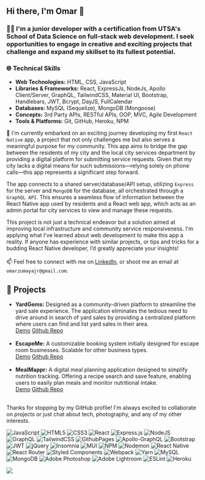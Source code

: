 ## Hi there, I'm Omar 👋
### 👨‍💻 I'm a junior developer with a certification from UTSA's School of Data Science on full-stack web development. I seek opportunities to engage in creative and exciting projects that challenge and expand my skillset to its fullest potential.
### 🌐 Technical Skills
- **Web Technologies:**
HTML,
CSS,
JavaScript
- **Libraries & Frameworks:**
React,
ExpressJs,
NodeJs,
Apollo Client/Server,
GraphQL,
TailwindCSS,
Material UI,
Bootstrap,
Handlebars,
JWT,
Bcrypt,
DayJS,
FullCalendar
- **Databases:** 
MySQL (Sequelize),
MongoDB (Mongoose)
- **Concepts:**
3rd Party APIs,
RESTful APIs,
OOP,
MVC,
Agile Development
- **Tools & Platforms:**
Git,
GitHub,
Heroku,
NPM

🔭 I'm currently embarked on an exciting journey developing my first `React Native` app, a project that not only challenges me but also serves a meaningful purpose for my community. This app aims to bridge the gap between the residents of my city and the local city services department by providing a digital platform for submitting service requests. Given that my city lacks a digital means for such submissions—relying solely on phone calls—this app represents a significant step forward.

The app connects to a shared server/database/API setup, utilizing `Express` for the server and `MongoDB` for the database, all orchestrated through a `GraphQL API`. This ensures a seamless flow of information between the React Native app used by residents and a React web app, which acts as an admin portal for city services to view and manage these requests.

This project is not just a technical endeavor but a solution aimed at improving local infrastructure and community service responsiveness. I'm applying what I've learned about web development to make this app a reality. If anyone has experience with similar projects, or tips and tricks for a budding React Native developer, I’d greatly appreciate your insights!
<br><br> 📫 Feel free to connect with me on [LinkedIn](https://www.linkedin.com/in/omarzumaya), or shoot me an email at `omarzumayajr@gmail.com`.
## 🚀 Projects
- **YardGems:** Designed as a community-driven platform to streamline the yard sale experience. The application eliminates the tedious need to drive around in search of yard sales by providing a centralized platform where users can find and list yard sales in their area. <br>[Demo](https://yardgems-15b0faee737f.herokuapp.com/) [Github Repo](https://github.com/Omar4589/YardGems)
<br><br>
- **EscapeMe:** A customizable booking system initially designed for escape room businesses. Scalable for other business types. <br>[Demo](https://escapeme-62de0a91bfcf.herokuapp.com/) [Github Repo](https://github.com/Omar4589/EscapeMe)
<br><br>
- **MealMappr:** A digital meal planning application designed to simplify nutrition tracking. Offering a recipe search and save feature, enabling users to easily plan meals and monitor nutritional intake. <br>[Demo](https://mealmappr.herokuapp.com/)   [Github Repo](https://github.com/Omar4589/MealMappr)
<br><br>

Thanks for stopping by my GitHub profile! I'm always excited to collaborate on projects or just chat about tech, photography, and any of my other interests.<br>

![JavaScript](https://img.shields.io/badge/javascript-%23323330.svg?style=flat&logo=javascript&logoColor=%23F7DF1E) ![HTML5](https://img.shields.io/badge/html5-%23E34F26.svg?style=flat&logo=html5&logoColor=white) ![CSS3](https://img.shields.io/badge/css3-%231572B6.svg?style=flat&logo=css3&logoColor=white) ![React](https://img.shields.io/badge/react-%2320232a.svg?style=flat&logo=react&logoColor=%2361DAFB) ![Express.js](https://img.shields.io/badge/express.js-%23404d59.svg?style=flat&logo=express&logoColor=%2361DAFB) ![NodeJS](https://img.shields.io/badge/node.js-6DA55F?style=flat&logo=node.js&logoColor=white) ![GraphQL](https://img.shields.io/badge/-GraphQL-E10098?style=flat&logo=graphql&logoColor=white)  ![TailwindCSS](https://img.shields.io/badge/tailwindcss-%2338B2AC.svg?style=flat&logo=tailwind-css&logoColor=white)  ![GithubPages](https://img.shields.io/badge/github%20pages-121013?style=flat&logo=github&logoColor=white) ![Apollo-GraphQL](https://img.shields.io/badge/-ApolloGraphQL-311C87?style=flat&logo=apollo-graphql) ![Bootstrap](https://img.shields.io/badge/bootstrap-%238511FA.svg?style=flat&logo=bootstrap&logoColor=white)  ![JWT](https://img.shields.io/badge/JWT-black?style=flat&logo=JSON%20web%20tokens) ![jQuery](https://img.shields.io/badge/jquery-%230769AD.svg?style=flat&logo=jquery&logoColor=white) ![Insomnia](https://img.shields.io/badge/Insomnia-black?style=flat&logo=insomnia&logoColor=5849BE) ![MUI](https://img.shields.io/badge/MUI-%230081CB.svg?style=flat&logo=mui&logoColor=white) ![NPM](https://img.shields.io/badge/NPM-%23CB3837.svg?style=flat&logo=npm&logoColor=white) ![Nodemon](https://img.shields.io/badge/NODEMON-%23323330.svg?style=flat&logo=nodemon&logoColor=%BBDEAD)  ![React Native](https://img.shields.io/badge/react_native-%2320232a.svg?style=flat&logo=react&logoColor=%2361DAFB) ![React Router](https://img.shields.io/badge/React_Router-CA4245?style=flat&logo=react-router&logoColor=white) ![Styled Components](https://img.shields.io/badge/styled--components-DB7093?style=flat&logo=styled-components&logoColor=white) ![Webpack](https://img.shields.io/badge/webpack-%238DD6F9.svg?style=flat&logo=webpack&logoColor=black) ![Yarn](https://img.shields.io/badge/yarn-%232C8EBB.svg?style=flat&logo=yarn&logoColor=white) ![MySQL](https://img.shields.io/badge/mysql-%2300000f.svg?style=flat&logo=mysql&logoColor=white) ![MongoDB](https://img.shields.io/badge/MongoDB-%234ea94b.svg?style=flat&logo=mongodb&logoColor=white) ![Adobe Photoshop](https://img.shields.io/badge/adobe%20photoshop-%2331A8FF.svg?style=flat&logo=adobe%20photoshop&logoColor=white) ![Adobe Lightroom](https://img.shields.io/badge/Adobe%20Lightroom-31A8FF.svg?style=flat&logo=Adobe%20Lightroom&logoColor=white) ![ESLint](https://img.shields.io/badge/ESLint-4B3263?style=flat&logo=eslint&logoColor=white) ![Heroku](https://img.shields.io/badge/heroku-%23430098.svg?style=flat&logo=heroku&logoColor=white)

![](https://quotes-github-readme.vercel.app/api?type=horizontal&theme=dark)
